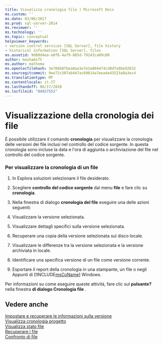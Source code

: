 ```yaml
---
title: Visualizza cronologia file | Microsoft Docs
ms.custom: ''
ms.date: 03/06/2017
ms.prod: sql-server-2014
ms.reviewer: ''
ms.technology: ''
ms.topic: conceptual
helpviewer_keywords:
- version control services [SQL Server], file history
- historical information [SQL Server], files
ms.assetid: 9d80d4ea-a0f6-4a79-885d-79143ca09c00
author: mashamsft
ms.author: mathoma
ms.openlocfilehash: 3e766b8fbea0aa1e7e1e804474cd8dfa9be92832
ms.sourcegitcommit: 9ee72c507ab447ac69014a7eea4e43523a0a3ec4
ms.translationtype: MT
ms.contentlocale: it-IT
ms.lasthandoff: 06/17/2020
ms.locfileid: "84927552"
---
```

# <a name="view-file-history"></a>Visualizzazione della cronologia dei file
  È possibile utilizzare il comando **cronologia** per visualizzare la cronologia delle versioni dei file inclusi nel controllo del codice sorgente. In questa cronologia sono incluse la data e l'ora di aggiunta o archiviazione del file nel controllo del codice sorgente.  
  
### <a name="to-view-the-history-of-a-file"></a>Per visualizzare la cronologia di un file  
  
1.  In Esplora soluzioni selezionare il file desiderato.  
  
2.  Scegliere **controllo del codice sorgente** dal menu **file** e fare clic su **cronologia**.  
  
3.  Nella finestra di dialogo **cronologia del file** eseguire una delle azioni seguenti:  
  
4.  Visualizzare la versione selezionata.  
  
5.  Visualizzare dettagli specifici sulla versione selezionata.  
  
6.  Recuperare una copia della versione selezionata sul disco locale.  
  
7.  Visualizzare le differenze tra la versione selezionata e la versione archiviata in locale.  
  
8.  Identificare una specifica versione di un file come versione corrente.  
  
9. Esportare il report della cronologia in una stampante, un file o negli Appunti di [!INCLUDE[msCoName](../includes/msconame-md.md)] Windows.  
  
 Per informazioni su come eseguire queste attività, fare clic sul **pulsante?** nella finestra **di dialogo Cronologia file** .  
  
## <a name="see-also"></a>Vedere anche  
 [Impostare e recuperare le informazioni sulla versione](../../2014/database-engine/set-and-retrieve-version-information.md)   
 [Visualizza cronologia progetto](../../2014/database-engine/view-project-history.md)   
 [Visualizza stato file](../../2014/database-engine/view-file-status.md)   
 [Recuperare i file](../../2014/database-engine/retrieve-files.md)   
 [Confronto di file](../../2014/database-engine/compare-files.md)  
  
  

